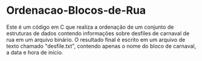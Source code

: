 # Ordenacao-Blocos-de-Rua
Este é um código em C que realiza a ordenação de um conjunto de estruturas de dados contendo informações sobre desfiles de carnaval de rua em um arquivo binário. O resultado final é escrito em um arquivo de texto chamado "desfile.txt", contendo apenas o nome do bloco de carnaval, a data e hora de início.
